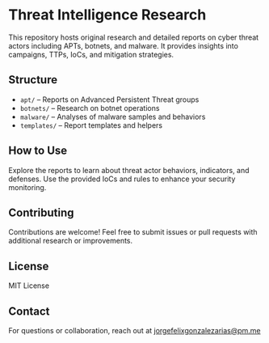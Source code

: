 # Threat Intelligence Research

This repository hosts original research and detailed reports on cyber threat actors including APTs, botnets, and malware. It provides insights into campaigns, TTPs, IoCs, and mitigation strategies.

## Structure

- `apt/` – Reports on Advanced Persistent Threat groups  
- `botnets/` – Research on botnet operations  
- `malware/` – Analyses of malware samples and behaviors  
- `templates/` – Report templates and helpers

## How to Use

Explore the reports to learn about threat actor behaviors, indicators, and defenses. Use the provided IoCs and rules to enhance your security monitoring.

## Contributing

Contributions are welcome! Feel free to submit issues or pull requests with additional research or improvements.

## License

MIT License

## Contact

For questions or collaboration, reach out at jorgefelixgonzalezarias@pm.me
